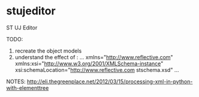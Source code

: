 # stujeditor
ST UJ Editor

TODO:

 1. recreate the object models
 2. understand the effect of :
 	... xmlns="http://www.reflective.com" xmlns:xsi="http://www.w3.org/2001/XMLSchema-instance" xsi:schemaLocation="http://www.reflective.com stschema.xsd" ...

 NOTES:
 http://eli.thegreenplace.net/2012/03/15/processing-xml-in-python-with-elementtree
